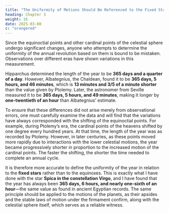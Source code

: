```yaml
---
title: "The Uniformity of Motions Should Be Referenced to the Fixed Stars Not to the Equinoxes"
heading: Chapter 3
weight: 16
date: 2025-03-08
c: "orangered"
---
```



Since the equinoctial points and other cardinal points of the celestial sphere undergo significant changes, anyone who attempts to determine the uniformity of the annual revolution based on them is bound to be mistaken. Observations over different eras have shown variations in this measurement.  

Hipparchus determined the length of the year to be **365 days and a quarter of a day**. However, Albategnius, the Chaldean, found it to be **365 days, 5 hours, and 46 minutes**, which is **13 minutes and 3/5 of a minute shorter** than the value given by Ptolemy. Later, the astronomer from Seville measured it to be **365 days, 5 hours, and 49 minutes**, making it longer by **one-twentieth of an hour** than Albategnius' estimate.  

To ensure that these differences did not arise merely from observational errors, one must carefully examine the data and will find that the variations have always corresponded with the shifting of the equinoctial points. For example, during Ptolemy’s era, the cardinal points of the heavens shifted by one degree every hundred years. At that time, the length of the year was as recorded by Ptolemy. However, in later centuries, as these points moved more rapidly due to interactions with the lower celestial motions, the year became progressively shorter in proportion to the increased motion of the cardinal points. The faster the shifting, the shorter the time needed to complete an annual cycle.  

It is therefore more accurate to define the uniformity of the year in relation to the **fixed stars** rather than to the equinoxes. This is exactly what I have done with the star **Spica in the constellation Virgo**, and I have found that the year has always been **365 days, 6 hours, and nearly one-sixth of an hour**—the same value as found in ancient Egyptian records. The same principle should be applied to the motions of the planets, as their apsides and the stable laws of motion under the firmament confirm, along with the celestial sphere itself, which serves as a reliable witness.